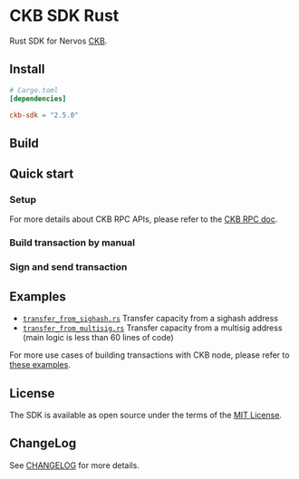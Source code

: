 
# CKB SDK Rust

Rust SDK for Nervos [CKB][ckb].

## Install

```toml
# Cargo.toml
[dependencies]

ckb-sdk = "2.5.0"
```

## Build


## Quick start

### Setup

For more details about CKB RPC APIs, please refer to the [CKB RPC doc](https://github.com/nervosnetwork/ckb/blob/master/rpc/README.md).

### Build transaction by manual

### Sign and send transaction

## Examples

* [`transfer_from_sighash.rs`](examples/transfer_from_sighash.rs) Transfer capacity from a sighash address
* [`transfer_from_multisig.rs`](examples/transfer_from_multisig.rs) Transfer capacity from a multisig address (main logic is less than 60 lines of code)

For more use cases of building transactions with CKB node, please refer to [these examples](./examples/).

## License

The SDK is available as open source under the terms of the [MIT License](./LICENSE).

## ChangeLog

See [CHANGELOG](CHANGELOG.md) for more details.


[ckb]: https://github.com/nervosnetwork/ckb
